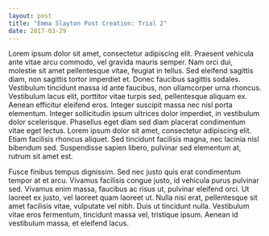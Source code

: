 ```yaml
---
layout: post
title: "Emma Slayton Post Creation: Trial 2"
date: 2017-03-29
---
```


Lorem ipsum dolor sit amet, consectetur adipiscing elit. Praesent vehicula ante vitae arcu commodo, vel gravida mauris semper. Nam orci dui, molestie sit amet pellentesque vitae, feugiat in tellus. Sed eleifend sagittis diam, non sagittis tortor imperdiet et. Donec faucibus sagittis sodales. Vestibulum tincidunt massa id ante faucibus, non ullamcorper urna rhoncus. Vestibulum lacus elit, porttitor vitae turpis sed, pellentesque aliquam ex. Aenean efficitur eleifend eros. Integer suscipit massa nec nisl porta elementum. Integer sollicitudin ipsum ultrices dolor imperdiet, in vestibulum dolor scelerisque. Phasellus eget diam sed diam placerat condimentum vitae eget lectus. Lorem ipsum dolor sit amet, consectetur adipiscing elit. Etiam facilisis rhoncus aliquet. Sed tincidunt facilisis magna, nec lacinia nisl bibendum sed. Suspendisse sapien libero, pulvinar sed elementum at, rutrum sit amet est.

Fusce finibus tempus dignissim. Sed nec justo quis erat condimentum tempor at et arcu. Vivamus facilisis congue justo, id vehicula purus pulvinar sed. Vivamus enim massa, faucibus ac risus ut, pulvinar eleifend orci. Ut laoreet ex justo, vel laoreet quam laoreet ut. Nulla nisi erat, pellentesque sit amet facilisis vitae, vulputate vel nibh. Duis ut tincidunt nulla. Vestibulum vitae eros fermentum, tincidunt massa vel, tristique ipsum. Aenean id vestibulum massa, et eleifend lacus.
